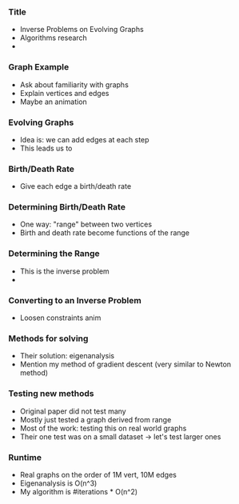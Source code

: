### Title
* Inverse Problems on Evolving Graphs
* Algorithms research
* 

### Graph Example
* Ask about familiarity with graphs
* Explain vertices and edges
* Maybe an animation

### Evolving Graphs
* Idea is: we can add edges at each step
* This leads us to

### Birth/Death Rate
* Give each edge a birth/death rate

### Determining Birth/Death Rate
* One way: "range" between two vertices
* Birth and death rate become functions of the range

### Determining the Range
* This is the inverse problem
* 

### Converting to an Inverse Problem
* Loosen constraints anim

### Methods for solving
* Their solution: eigenanalysis
* Mention my method of gradient descent (very similar to Newton method)

### Testing new methods
* Original paper did not test many
* Mostly just tested a graph derived from range
* Most of the work: testing this on real world graphs
* Their one test was on a small dataset -> let's test larger ones

### Runtime
* Real graphs on the order of 1M vert, 10M edges
* Eigenanalysis is O(n^3)
* My algorithm is #iterations * O(n^2)